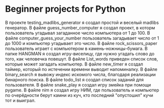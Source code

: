 # Beginner projects for Python
В проекте testing_madlibs_generator я создал простой и веселый madlibs генератор.
В файле guess_number_computer я создал проект, в которм пользователь угадывал загаданное число компьютера от 1 до 100.
В файле computer_guess_your_number пользователь загадывает число от 1 до 1000 и компьютер угадывает это число.
В файле rock_scissors_paper пользователь играет с компьютером в камень-ножницы-бумага.
В папке HANGMAN я создал игру-виселицу, где нужно угадать слово до того, как человечка повешут. В файле List_words приведен список слов, которые может загадать компьютер.
В файле new_timer я создал таймер, который по истечении времени выводит напоминалку.
В файле binary_search я вывожу индекс искомого числа, благодаря реализации бинарного поиска.
В файле todo_list я создал список заданий для пользователя.
В файле snake_play я создал игру змейка при помощи pygame.
В файле nim я создал игру НИМ, где пользователь и компьютер по очерёдности берут камни из куч, кто последний "опустошил" кучи тот и выиграл.
